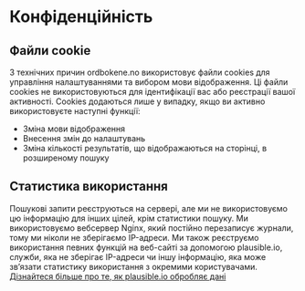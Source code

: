 # Конфіденційність
## Файли cookie
З технічних причин ordbokene.no використовує файли cookies для управління налаштуваннями та вибором мови відображення. Ці файли cookies не використовуються для ідентифікації вас або реєстрації вашої активності. Cookies додаються лише у випадку, якщо ви активно використовуєте наступні функції:
- Зміна мови відображення
- Внесення змін до налаштувань
- Зміна кількості результатів, що відображаються на сторінці, в розширеному пошуку

## Статистика використання
Пошукові запити реєструються на сервері, але ми не використовуємо цю інформацію для інших цілей, крім статистики пошуку. Ми використовуємо вебсервер Nginx, який постійно перезаписує журнали, тому ми ніколи не зберігаємо IP-адреси. Ми також реєструємо використання певних функцій на веб-сайті за допомогою plausible.io, служби, яка не зберігає IP-адреси чи іншу інформацію, яка може зв’язати статистику використання з окремими користувачами. [Дізнайтеся більше про те, як plausible.io обробляє дані](https://plausible.io/data-policy)
